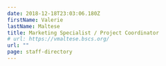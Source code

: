 ```yaml
---
date: 2018-12-18T23:03:06.180Z
firstName: Valerie 
lastName: Maltese
title: Marketing Specialist / Project Coordinator
# url: https://vmaltese.bscs.org/
url: ""
page: staff-directory
---
```

